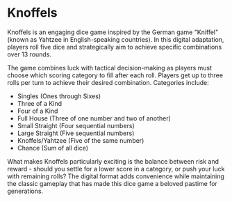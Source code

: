 # Knoffels

Knoffels is an engaging dice game inspired by the German game "Kniffel" (known as Yahtzee in English-speaking countries). In this digital adaptation, players roll five dice and strategically aim to achieve specific combinations over 13 rounds.

The game combines luck with tactical decision-making as players must choose which scoring category to fill after each roll. Players get up to three rolls per turn to achieve their desired combination. Categories include:

- Singles (Ones through Sixes)
- Three of a Kind
- Four of a Kind
- Full House (Three of one number and two of another)
- Small Straight (Four sequential numbers)
- Large Straight (Five sequential numbers)
- Knoffels/Yahtzee (Five of the same number)
- Chance (Sum of all dice)

What makes Knoffels particularly exciting is the balance between risk and reward - should you settle for a lower score in a category, or push your luck with remaining rolls? The digital format adds convenience while maintaining the classic gameplay that has made this dice game a beloved pastime for generations.